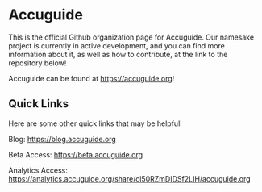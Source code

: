 # Accuguide

This is the official Github organization page for Accuguide. Our namesake project is currently in active development, and you can find more information about it, as well as how to contribute, at the link to the repository below!

Accuguide can be found at https://accuguide.org!

## Quick Links

Here are some other quick links that may be helpful!

Blog: https://blog.accuguide.org

Beta Access: https://beta.accuguide.org

Analytics Access: https://analytics.accuguide.org/share/cl50RZmDIDSf2LIH/accuguide.org
